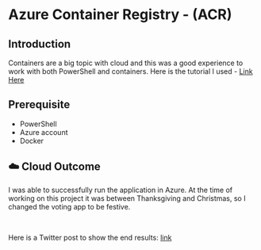 # Azure Container Registry - (ACR)

## Introduction

Containers are a big topic with cloud and this was a good experience to work with both PowerShell and containers. 
Here is the tutorial I used - [Link Here](https://learn.microsoft.com/en-us/azure/aks/tutorial-kubernetes-prepare-acr?tabs=azure-powershell)

## Prerequisite

- PowerShell
- Azure account
- Docker

## ☁️ Cloud Outcome

I was able to successfully run the application in Azure. At the time of working on this project it was between Thanksgiving and Christmas, so I changed the voting app to be festive. 

<br>

Here is a Twitter post to show the end results:
[link](https://x.com/evandough3/status/1589691535427502080)
